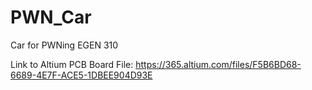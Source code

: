 # PWN_Car
 Car for PWNing EGEN 310




Link to Altium PCB Board File: https://365.altium.com/files/F5B6BD68-6689-4E7F-ACE5-1DBEE904D93E
